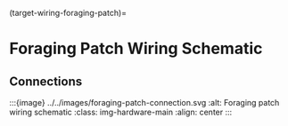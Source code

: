 (target-wiring-foraging-patch)=
# Foraging Patch Wiring Schematic

## Connections

:::{image} ../../images/foraging-patch-connection.svg
:alt: Foraging patch wiring schematic
:class: img-hardware-main
:align: center
:::